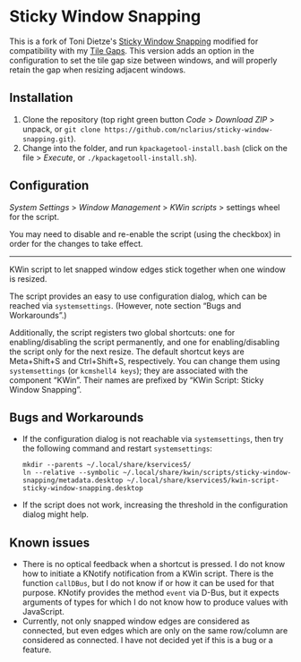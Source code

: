 # Sticky Window Snapping

This is a fork of Toni Dietze's [Sticky Window Snapping](https://github.com/Flupp/sticky-window-snapping) modified for compatibility with my [Tile Gaps](https://github.com/nclarius/tile-gaps). This version adds an option in the configuration to set the tile gap size between windows, and will properly retain the gap when resizing adjacent windows.



## Installation

1. Clone the repository (top right green button *Code* > *Download ZIP* > unpack, or `git clone https://github.com/nclarius/sticky-window-snapping.git`).
2. Change into the folder, and run `kpackagetool-install.bash` (click on the file > *Execute*, or `./kpackagetooll-install.sh`).

## Configuration

*System Settings* > *Window Management* > *KWin scripts* > settings wheel for the script.

You may need to disable and re-enable the script (using the checkbox) in order for the changes to take effect.

<hr>

KWin script to let snapped window edges stick together when one window is resized.

The script provides an easy to use configuration dialog, which can be reached via `systemsettings`.
(However, note section “Bugs and Workarounds”.)

Additionally, the script registers two global shortcuts: one for enabling/disabling the script permanently, and one for enabling/disabling the script only for the next resize.
The default shortcut keys are Meta+Shift+S and Ctrl+Shift+S, respectively.
You can change them using `systemsettings` (or `kcmshell4 keys`); they are associated with the component “KWin”.
Their names are prefixed by “KWin Script: Sticky Window Snapping”.


## Bugs and Workarounds

* If the configuration dialog is not reachable via `systemsettings`, then try the following command and restart `systemsettings`:

      mkdir --parents ~/.local/share/kservices5/
      ln --relative --symbolic ~/.local/share/kwin/scripts/sticky-window-snapping/metadata.desktop ~/.local/share/kservices5/kwin-script-sticky-window-snapping.desktop

* If the script does not work, increasing the threshold in the configuration dialog might help.


## Known issues

* There is no optical feedback when a shortcut is pressed.
  I do not know how to initiate a KNotify notification from a KWin script.
  There is the function `callDBus`, but I do not know if or how it can be used for that purpose.
  KNotify provides the method `event` via D-Bus, but it expects arguments of types for which I do not know how to produce values with JavaScript.
* Currently, not only snapped window edges are considered as connected, but even edges which are only on the same row/column are considered as connected.
  I have not decided yet if this is a bug or a feature.
